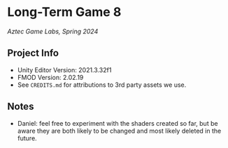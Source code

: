 # Long-Term Game 8
_Aztec Game Labs, Spring 2024_

## Project Info
- Unity Editor Version: 2021.3.32f1
- FMOD Version: 2.02.19
- See `CREDITS.md` for attributions to 3rd party assets we use.

## Notes
- Daniel: feel free to experiment with the shaders created so far, but be aware they are both likely to be changed and most likely deleted in the future.